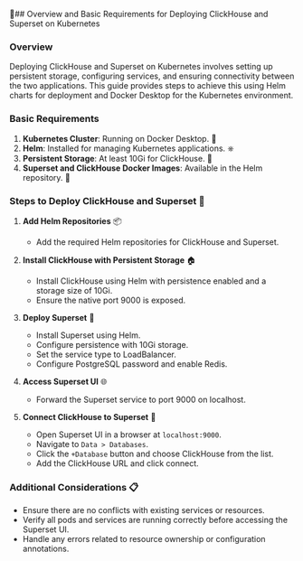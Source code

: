 🚀## Overview and Basic Requirements for Deploying ClickHouse and Superset on Kubernetes

### Overview
Deploying ClickHouse and Superset on Kubernetes involves setting up persistent storage, configuring services, and ensuring connectivity between the two applications. This guide provides steps to achieve this using Helm charts for deployment and Docker Desktop for the Kubernetes environment.

### Basic Requirements
1. **Kubernetes Cluster**: Running on Docker Desktop. 🐳
2. **Helm**: Installed for managing Kubernetes applications. ⎈
3. **Persistent Storage**: At least 10Gi for ClickHouse. 💾
4. **Superset and ClickHouse Docker Images**: Available in the Helm repository. 🐋

### Steps to Deploy ClickHouse and Superset 🚀

1. **Add Helm Repositories** 📦
   - Add the required Helm repositories for ClickHouse and Superset.

2. **Install ClickHouse with Persistent Storage** 🏠
   - Install ClickHouse using Helm with persistence enabled and a storage size of 10Gi.
   - Ensure the native port 9000 is exposed.

3. **Deploy Superset** 🚀
   - Install Superset using Helm.
   - Configure persistence with 10Gi storage.
   - Set the service type to LoadBalancer.
   - Configure PostgreSQL password and enable Redis.

4. **Access Superset UI** 🌐
   - Forward the Superset service to port 9000 on localhost.

5. **Connect ClickHouse to Superset** 🔗
   - Open Superset UI in a browser at `localhost:9000`.
   - Navigate to `Data > Databases`.
   - Click the `+Database` button and choose ClickHouse from the list.
   - Add the ClickHouse URL and click connect.

### Additional Considerations 📋
- Ensure there are no conflicts with existing services or resources.
- Verify all pods and services are running correctly before accessing the Superset UI.
- Handle any errors related to resource ownership or configuration annotations.
